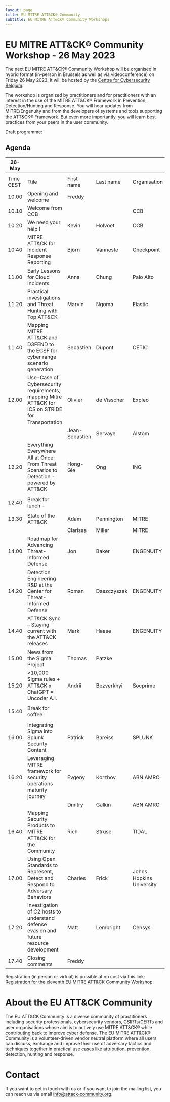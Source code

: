 ```yaml
---
layout: page
title: EU MITRE ATT&CK® Community
subtitle: EU MITRE ATT&CK® Community Workshops
---
```


# EU MITRE ATT&CK® Community Workshop - 26 May 2023

The next EU MITRE ATT&CK® Community Workshop will be organised in hybrid format (in-person in Brussels as well as via videoconference) on Friday 26 May 2023. It will be hosted by the <a href="https://ccb.belgium.be/en"> Centre for Cybersecurity Belgium</a>. 

The workshop is organized by practitioners and for practitioners with an interest in the use of the MITRE ATT&CK® Framework in Prevention, Detection/Hunting and Response. You will hear updates from MITRE/Engenuity and from the developers of systems and tools supporting the ATT&CK® Framework. But even more importantly, you will learn best practices from your peers in the user community. 

Draft programme:
## Agenda

| 26-May   |                                                                                       |             |            |                                   |
|----------|---------------------------------------------------------------------------------------|-------------|------------|-----------------------------------|
|          |                                                                                       |             |            |                                   |
| Time CEST| Ttile                                                                                 | First name  | Last name  | Organisation              
| 10.00    | Opening and welcome                                                                   | Freddy      |            |                           |
| 10.10    | Welcome from CCB                                                                      |       | | CCB                       |
| 10.20    | We need your help !                                                                   | Kevin       | Holvoet    | CCB                       |
| 10:40    | MITRE ATT&CK for Incident Response Reporting                                          | Björn       | Vanneste   | Checkpoint                |
| 11.00    | Early Lessons for Cloud Incidents      		                                           | Anna        | Chung      | Palo Alto                 |
| 11.20    | Practical investigations and Threat Hunting with Top ATT&CK			                     | Marvin      | Ngoma      | Elastic                   |
| 11.40    | Mapping MITRE ATT&CK and D3FEND to the ECSF for cyber range scenario generation			 | Sebastien   | Dupont     | CETIC                     |
| 12.00    | Use-Case of Cybersecurity requirements, mapping Mitre ATT&CK for ICS on STRIDE for Transportation	 		    | Olivier      | de Visscher      | Expleo                             |
|          |                                                                                       |  Jean-Sebastien  | Servaye           | Alstom                                  |
| 12.20    | Everything Everywhere All at Once: From Threat Scenarios to Detection - powered by ATT&CK					 | Hong-Gie   | Ong     | ING                     |
|          |                                                                                       |             |            |                                   |
| 12.40    | Break for lunch  -                                                                    |             |            |                                   |
|          |                                                                                       |             |            |                                   |
| 13.30    | State of the ATT&CK                                                                   | Adam        | Pennington | MITRE                             |
|          |                                                                                       | Clarissa  | Miller           | MITRE                                  |
| 14.00    | Roadmap for Advancing Threat-Informed Defense   | Jon      | Baker      | ENGENUITY                         |
| 14.20    | Detection Engineering R&D at the Center for Threat-Informed Defense    | Roman        | Daszczyszak    | ENGENUITY                         |
| 14.40    | ATT&CK Sync – Staying current with the ATT&CK releases          | Mark       | Haase      | ENGENUITY                              |
| 15.00    | News from the Sigma Project		              | Thomas      | Patzke   |                           |
| 15.20    | >10,000 Sigma rules + ATT&CK x ChatGPT = Uncoder A.I.			          | Andrii      | Bezverkhyi   |  Socprime                         |
|          |                                                                                       |             |            |                                   |
| 15.40    | Break for coffee                                                                      |             |            |                                   |
|          |                                                                                       |             |            |                                   |
| 16.00    | Integrating Sigma into Splunk Security Content                                        | Patrick     | Bareiss    | SPLUNK                            |
| 16.20    | Leveraging MITRE framework for security operations maturity journey			             | Evgeny        | Korzhov     | ABN AMRO                             |
|          |                                                                                       | Dmitry	   | Galkin           | ABN AMRO                                   |
| 16.40    | Mapping Security Products to MITRE ATT&CK for the Community			                     | Rich      | Struse           | TIDAL             |
| 17.00    | Using Open Standards to Represent, Detect and Respond to Adversary Behaviors		 | Charles      | Frick           | Johns Hopkins University             |
| 17.20    | Investigation of C2 hosts to understand defense evasion and future resource development			     | Matt      | Lembright           | Censys             |
| 17.40    | Closing comments                                                                      | Freddy      |            |                                   |


Registration (in person or virtual) is possible at no cost via this link: <a href="https://www.eventbrite.com/e/11th-eu-attck-community-workshop-tickets-574427958487"> Registration for the eleventh 
EU MITRE ATT&CK Community Workshop</a>. 

# About the EU ATT&CK Community

The EU ATT&CK Community is a diverse community of practitioners including security professionals, cybersecurity vendors, CSIRTs/CERTs and user organisations whose aim is to actively use MITRE ATT&CK® while contributing back to improve cyber defense. The EU MITRE ATT&CK® Community is a volunteer-driven vendor neutral platform where all users can discuss, exchange and improve their use of adversary tactics and techniques together in practical use cases like attribution, prevention, detection, hunting and response.

# Contact

If you want to get in touch with us or if you want to join the mailing list, you can reach us via email info@attack-community.org. 

